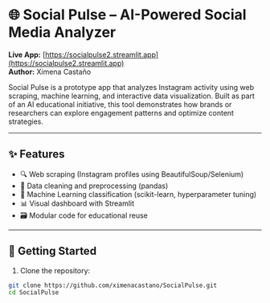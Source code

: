 # 🌐 Social Pulse – AI-Powered Social Media Analyzer

**Live App:** [https://socialpulse2.streamlit.app](https://socialpulse2.streamlit.app)  
**Author:** Ximena Castaño

Social Pulse is a prototype app that analyzes Instagram activity using web scraping, machine learning, and interactive data visualization. Built as part of an AI educational initiative, this tool demonstrates how brands or researchers can explore engagement patterns and optimize content strategies.

---

## ✨ Features

- 🔍 Web scraping (Instagram profiles using BeautifulSoup/Selenium)
- 🧹 Data cleaning and preprocessing (pandas)
- 🤖 Machine Learning classification (scikit-learn, hyperparameter tuning)
- 📊 Visual dashboard with Streamlit
- 🗃️ Modular code for educational reuse

---

## 🚀 Getting Started

1. Clone the repository:

```bash
git clone https://github.com/ximenacastano/SocialPulse.git
cd SocialPulse

